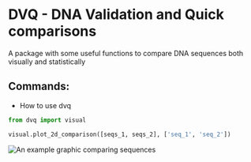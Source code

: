 # DVQ - DNA Validation and Quick comparisons 
A package with some useful functions to compare DNA sequences both visually and statistically 

## Commands:

* How to use dvq
```python
from dvq import visual

visual.plot_2d_comparison([seqs_1, seqs_2], ['seq_1', 'seq_2'])

```

![An example graphic comparing sequences ](Untitled.png "2D Comparison - Same virus")